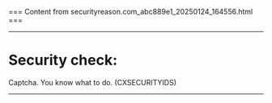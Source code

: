 === Content from securityreason.com_abc889e1_20250124_164556.html ===


---

# Security check:

Captcha. You know what to do. (CXSECURITYIDS)

---


